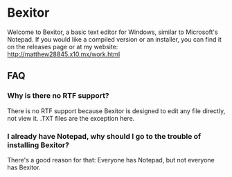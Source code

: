 # Bexitor
Welcome to Bexitor, a basic text editor for Windows, similar to Microsoft's Notepad. If you would like a compiled version or an installer, you can find it on the releases page or at my website: http://matthew28845.x10.mx/work.html

## FAQ

### Why is there no RTF support?

There is no RTF support because Bexitor is designed to edit any file directly, not view it. .TXT files are the exception here.

### I already have Notepad, why should I go to the trouble of installing Bexitor?

There's a good reason for that: Everyone has Notepad, but not everyone has Bexitor.
